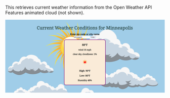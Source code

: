 This retrieves current weather information from the Open Weather API
Features animated cloud (not shown).  

![alt-text](currentweather.png)
